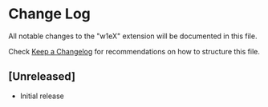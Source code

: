 # Change Log

All notable changes to the "w1eX" extension will be documented in this file.

Check [Keep a Changelog](http://keepachangelog.com/) for recommendations on how to structure this file.

## [Unreleased]

- Initial release